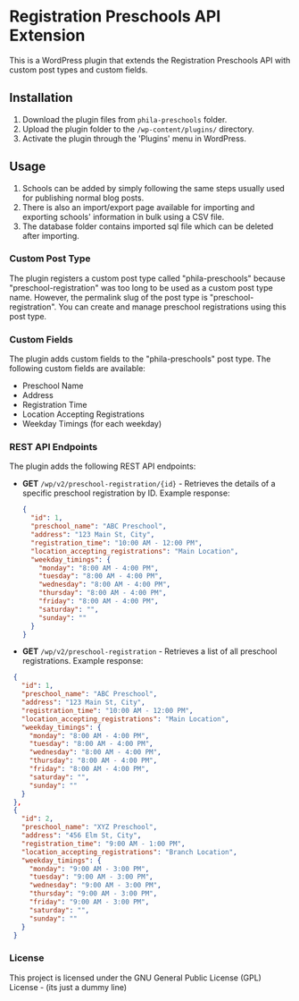 # Registration Preschools API Extension

This is a WordPress plugin that extends the Registration Preschools API with custom post types and custom fields.

## Installation

1. Download the plugin files from `phila-preschools` folder.
2. Upload the plugin folder to the `/wp-content/plugins/` directory.
3. Activate the plugin through the 'Plugins' menu in WordPress.

## Usage

1. Schools can be added by simply following the same steps usually used for publishing normal blog posts.
2. There is also an import/export page available for importing and exporting schools' information in bulk using a CSV file.
3. The database folder contains imported sql file which can be deleted after importing. 

### Custom Post Type

The plugin registers a custom post type called "phila-preschools" because "preschool-registration" was too long to be used as a custom post type name. However, the permalink slug of the post type is "preschool-registration". You can create and manage preschool registrations using this post type.

### Custom Fields

The plugin adds custom fields to the "phila-preschools" post type. The following custom fields are available:

- Preschool Name
- Address
- Registration Time
- Location Accepting Registrations
- Weekday Timings (for each weekday)

### REST API Endpoints

The plugin adds the following REST API endpoints:

- **GET** `/wp/v2/preschool-registration/{id}` - Retrieves the details of a specific preschool registration by ID. Example response:
  ```json
  {
    "id": 1,
    "preschool_name": "ABC Preschool",
    "address": "123 Main St, City",
    "registration_time": "10:00 AM - 12:00 PM",
    "location_accepting_registrations": "Main Location",
    "weekday_timings": {
      "monday": "8:00 AM - 4:00 PM",
      "tuesday": "8:00 AM - 4:00 PM",
      "wednesday": "8:00 AM - 4:00 PM",
      "thursday": "8:00 AM - 4:00 PM",
      "friday": "8:00 AM - 4:00 PM",
      "saturday": "",
      "sunday": ""
    }
  }

- **GET** `/wp/v2/preschool-registration` - Retrieves a list of all preschool registrations. Example response:
 ```json
  {
    "id": 1,
    "preschool_name": "ABC Preschool",
    "address": "123 Main St, City",
    "registration_time": "10:00 AM - 12:00 PM",
    "location_accepting_registrations": "Main Location",
    "weekday_timings": {
      "monday": "8:00 AM - 4:00 PM",
      "tuesday": "8:00 AM - 4:00 PM",
      "wednesday": "8:00 AM - 4:00 PM",
      "thursday": "8:00 AM - 4:00 PM",
      "friday": "8:00 AM - 4:00 PM",
      "saturday": "",
      "sunday": ""
    }
  },
  {
    "id": 2,
    "preschool_name": "XYZ Preschool",
    "address": "456 Elm St, City",
    "registration_time": "9:00 AM - 1:00 PM",
    "location_accepting_registrations": "Branch Location",
    "weekday_timings": {
      "monday": "9:00 AM - 3:00 PM",
      "tuesday": "9:00 AM - 3:00 PM",
      "wednesday": "9:00 AM - 3:00 PM",
      "thursday": "9:00 AM - 3:00 PM",
      "friday": "9:00 AM - 3:00 PM",
      "saturday": "",
      "sunday": ""
    }
  }
```
### License
This project is licensed under the GNU General Public License (GPL) License - (its just a dummy line)

